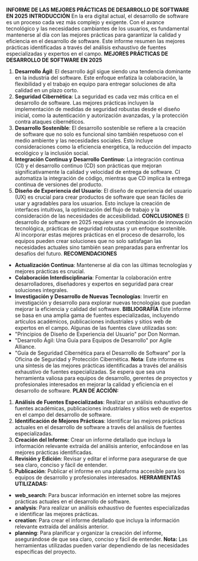 **INFORME DE LAS MEJORES PRÁCTICAS DE DESARROLLO DE SOFTWARE EN 2025**
**INTRODUCCIÓN**
En la era digital actual, el desarrollo de software es un proceso cada vez más complejo y exigente. Con el avance tecnológico y las necesidades cambiantes de los usuarios, es fundamental mantenerse al día con las mejores prácticas para garantizar la calidad y eficiencia en el desarrollo de software. Este informe resumen las mejores prácticas identificadas a través del análisis exhaustivo de fuentes especializadas y expertos en el campo.
**MEJORES PRÁCTICAS DE DESARROLLO DE SOFTWARE EN 2025**
1. **Desarrollo Ágil**: El desarrollo ágil sigue siendo una tendencia dominante en la industria del software. Este enfoque enfatiza la colaboración, la flexibilidad y el trabajo en equipo para entregar soluciones de alta calidad en un plazo corto.
2. **Seguridad Cibernética**: La seguridad es cada vez más crítica en el desarrollo de software. Las mejores prácticas incluyen la implementación de medidas de seguridad robustas desde el diseño inicial, como la autenticación y autorización avanzadas, y la protección contra ataques cibernéticos.
3. **Desarrollo Sostenible**: El desarrollo sostenible se refiere a la creación de software que no solo es funcional sino también respetuoso con el medio ambiente y las necesidades sociales. Esto incluye consideraciones como la eficiencia energética, la reducción del impacto ecológico y la inclusión social.
4. **Integración Continua y Desarrollo Continuo**: La integración continua (CI) y el desarrollo continuo (CD) son prácticas que mejoran significativamente la calidad y velocidad de entrega de software. CI automatiza la integración de código, mientras que CD implica la entrega continua de versiones del producto.
5. **Diseño de Experiencia del Usuario**: El diseño de experiencia del usuario (UX) es crucial para crear productos de software que sean fáciles de usar y agradables para los usuarios. Esto incluye la creación de interfaces intuitivas, la optimización del flujo de trabajo y la consideración de las necesidades de accesibilidad.
**CONCLUSIONES**
El desarrollo de software en 2025 requiere una combinación de innovación tecnológica, prácticas de seguridad robustas y un enfoque sostenible. Al incorporar estas mejores prácticas en el proceso de desarrollo, los equipos pueden crear soluciones que no solo satisfagan las necesidades actuales sino también sean preparadas para enfrentar los desafíos del futuro.
**RECOMENDACIONES**
- **Actualización Continua**: Mantenerse al día con las últimas tecnologías y mejores prácticas es crucial.
- **Colaboración Interdisciplinaria**: Fomentar la colaboración entre desarrolladores, diseñadores y expertos en seguridad para crear soluciones integrales.
- **Investigación y Desarrollo de Nuevas Tecnologías**: Invertir en investigación y desarrollo para explorar nuevas tecnologías que puedan mejorar la eficiencia y calidad del software.
**BIBLIOGRAFÍA**
Este informe se basa en una amplia gama de fuentes especializadas, incluyendo artículos académicos, publicaciones industriales y sitios web de expertos en el campo. Algunas de las fuentes clave utilizadas son:
- "Principios de Diseño de Experiencia del Usuario" por Don Norman.
- "Desarrollo Ágil: Una Guía para Equipos de Desarrollo" por Agile Alliance.
- "Guía de Seguridad Cibernética para el Desarrollo de Software" por la Oficina de Seguridad y Protección Cibernética.
**Nota**: Este informe es una síntesis de las mejores prácticas identificadas a través del análisis exhaustivo de fuentes especializadas. Se espera que sea una herramienta valiosa para equipos de desarrollo, gerentes de proyectos y profesionales interesados en mejorar la calidad y eficiencia en el desarrollo de software.
**PLAN DE ACCIÓN:**
1. **Análisis de Fuentes Especializadas**: Realizar un análisis exhaustivo de fuentes académicas, publicaciones industriales y sitios web de expertos en el campo del desarrollo de software.
2. **Identificación de Mejores Prácticas**: Identificar las mejores prácticas actuales en el desarrollo de software a través del análisis de fuentes especializadas.
3. **Creación del Informe**: Crear un informe detallado que incluya la información relevante extraída del análisis anterior, enfocándose en las mejores prácticas identificadas.
4. **Revisión y Edición**: Revisar y editar el informe para asegurarse de que sea claro, conciso y fácil de entender.
5. **Publicación**: Publicar el informe en una plataforma accesible para los equipos de desarrollo y profesionales interesados.
**HERRAMIENTAS UTILIZADAS:**
- **web_search**: Para buscar información en internet sobre las mejores prácticas actuales en el desarrollo de software.
- **analysis**: Para realizar un análisis exhaustivo de fuentes especializadas e identificar las mejores prácticas.
- **creation**: Para crear el informe detallado que incluya la información relevante extraída del análisis anterior.
- **planning**: Para planificar y organizar la creación del informe, asegurándose de que sea claro, conciso y fácil de entender.
**Nota:** Las herramientas utilizadas pueden variar dependiendo de las necesidades específicas del proyecto.